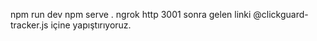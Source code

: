 npm run dev
npm serve . 
ngrok http 3001
sonra gelen linki @clickguard-tracker.js içine yapıştırıyoruz.











